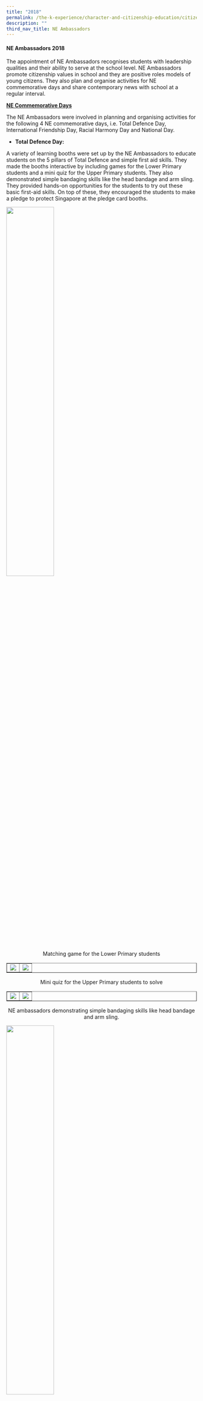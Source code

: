 ```yaml
---
title: "2018"
permalink: /the-k-experience/character-and-citizenship-education/citizenship-programmes/ne-ambassadors/2018/
description: ""
third_nav_title: NE Ambassadors
---
```

<h4><strong>NE Ambassadors 2018</strong></h4>
<p>The appointment of NE Ambassadors recognises students with leadership qualities and their ability to serve at the school level. NE Ambassadors promote citizenship values in school and they are positive roles models of young citizens. They also plan and organise activities for NE commemorative days and share contemporary news with school at a regular interval.</p>
<p><strong><u>NE Commemorative Days</u></strong></p>
<p>The NE Ambassadors were involved in planning and organising activities for the following 4 NE commemorative days, i.e. Total Defence Day, International Friendship Day, Racial Harmony Day and National Day.</p>
<ul>
<li><strong>Total Defence Day:</strong></li>
</ul>
<p>A variety of learning booths were set up by the NE Ambassadors to educate students on the 5 pillars of Total Defence and simple first aid skills. They made the booths interactive by including games for the Lower Primary students and a mini quiz for the Upper Primary students. They also demonstrated simple bandaging skills like the head bandage and arm sling. They provided hands-on opportunities for the students to try out these basic first-aid skills. On top of these, they encouraged the students to make a pledge to protect Singapore at the pledge card booths.</p>
<img style="width: 50%;" src="/images/ne1.jpg" />
<p style="text-align: center;">Matching game for the Lower Primary students</p>
<table style="border-collapse: collapse; width: 100%;" border="1">
<tbody>
<tr>
<td style="width: 50%;"><img src="/images/ne2.jpg"></td>
<td style="width: 50%;"><img src="/images/ne3.jpg"></td>
</tr>
</tbody>
</table>
<p style="text-align: center;">Mini quiz for the Upper Primary students to solve</p>

<table style="border-collapse: collapse; width: 100%;" border="1">
<tbody>
<tr>
<td style="width: 50%;"><img src="/images/ne4.jpg"></td>
<td style="width: 50%;"><img src="/images/ne5.jpg"></td>
</tr>
</tbody>
</table>
<p style="text-align: center;">NE ambassadors demonstrating simple bandaging skills like head bandage and arm sling.</p>
<img style="width: 50%;" src="/images/ne6.jpg" />
<p style="text-align: center;">Students learning about what goes inside a first-aid kit.</p>
<table style="border-collapse: collapse; width: 100%;" border="1">
<tbody>
<tr>
<td style="width: 50%;"><img src="/images/ne7.jpg"></td>
<td style="width: 50%;"><img src="/images/ne8.jpg"></td>
</tr>
</tbody>
</table>
<p style="text-align: center;">NE Ambassadors encouraging students to write their pledge to protect Singapore at the pledge card booth</p>
<ul>
<li><strong>International Friendship Day</strong></li>
</ul>
<p>The NE Ambassadors assisted the Kellock Parent Support Group who organised the IFD carnival for the students. They guided the students in participating in a series of exciting activities, unique to various countries. They took initiative to learn and familiarise themselves with the games and activities prior to the carnival.</p>
<table style="border-collapse: collapse; width: 100%;" border="1">
<tbody>
<tr>
<td style="width: 50%;"><img src="/images/ne9.jpg"></td>
<td style="width: 50%;"><img src="/images/ne10.jpg"></td>
</tr>
</tbody>
</table>
<p style="text-align: center;">NE Ambassadors assisting parents volunteers at the IFD carnival.</p>
<ul>
<li><strong>Racial Harmony Day</strong></li>
</ul>
<p>To educate the students on the games played by the different ethnic groups, the NE Ambassadors set up a wide range of game booths on Racial Harmony Day. The games included 5 stones, chapteh, pickup sticks, zero point, eraser game, Dog and Bone and card games like Old Maid and Snap. The NE Ambassadors patiently explained the rules of the games to the students who visited the booths. The students were all engaged and they enjoyed themselves while playing the various games.</p>
<img style="width: 50%;" src="/images/ne11.png" />
<p style="text-align: center;">NE Ambassadors teaching the students how to play 5 stones.</p>
<img style="width: 50%;" src="/images/ne12.jpg" />
<p style="text-align: center;">Students learning how to play Pickup Sticks.</p>
<table style="border-collapse: collapse; width: 100%;" border="1">
<tbody>
<tr>
<td style="width: 50%;"><img src="/images/ne13.jpg"></td>
<td style="width: 50%;"><img src="/images/ne14.jpg"></td>
</tr>
</tbody>
</table>
<p style="text-align: center;">NE Ambassadors guiding the students how to play Zero Point.</p>
<img style="width: 50%;" src="/images/ne15.jpg" />
<p style="text-align: center;">Students having a go at Chapteh.</p>
<img style="width: 50%;" src="/images/ne16.jpg" />
<p style="text-align: center;">An NE Ambassador explaining the game of Dog and Bone to a group of students.</p>
<ul>
<li><strong>National Day</strong></li>
</ul>
<p>Prior to National Day, the NE Ambassadors set up booths for students and teachers to write down gratitude messages for Singapore. They were enthusiastic and encouraged many students to write the reasons to why they were grateful towards Singapore. Being role models, they also set a good example by writing their messages of gratitude to Singapore.</p>
<table style="border-collapse: collapse; width: 100%;" border="1">
<tbody>
<tr>
<td style="width: 50%;"><img src="/images/ne17.jpg"></td>
<td style="width: 50%;"><img src="/images/ne18.jpg"></td>
</tr>
</tbody>
</table>
<p style="text-align: center;">NE Ambassadors encouraging the students to write messages of gratitude to Singapore.</p>
<table style="border-collapse: collapse; width: 100%;" border="1">
<tbody>
<tr>
<td style="width: 50%;"><img src="/images/ne19.jpg"></td>
<td style="width: 50%;"><img src="/images/ne20.jpg"></td>
</tr>
<tr>
<td style="width: 50%;"><img src="/images/ne21.jpg"></td>
<td style="width: 50%;"><img src="/images/ne22.jpg"></td>
</tr>
</tbody>
</table>
<p style="text-align: center;">Messages of gratitude from students and teachers.</p>
<img style="width: 50%;" src="/images/ne23.png" />
<p style="text-align: center;">The P6 NE Ambassadors with the completed gratitude boards</p>
<p><u><strong>Sharing of Contemporary News</strong></u></p>
<p>The NE Ambassadors were tasked to share on contemporary news to the school this year. They searched for relevant and age-appropriate topics to share. Apart from preparing the PowerPoint slides, they were also involved in the creation of videos which served as a tuning in for the topic. Although most of them had to step out of their comfort zone to perform in front of a camera, they took it in their stride and put in their best effort during the recordings. The sharing has been well-received by the students and teachers. The following are the topics on the contemporary news that have been shared thus far:</p>
<ul>
<li>Climate Change</li>
<li>Fake News</li>
<li>Road Safety</li>
<li>Fighting Diabetes</li>
<li>Cyberbullying</li>
</ul>
<table style="border-collapse: collapse; width: 100%;" border="1">
<tbody>
<tr>
<td style="width: 50%;"><img src="/images/ne24.jpg"></td>
<td style="width: 50%;"><img src="/images/ne25.jpg"></td>
</tr>
</tbody>
</table>
<p style="text-align: center;">Sharing on Climate Change</p>
<img style="width: 50%;" src="/images/ne26.png" />
<p style="text-align: center;">Sharing on Fake News</p>
<table style="border-collapse: collapse; width: 100%;" border="1">
<tbody>
<tr>
<td style="width: 50%;"><img src="/images/ne27.jpg"></td>
<td style="width: 50%;"><img src="/images/ne28.png"></td>
</tr>
</tbody>
</table>
<p style="text-align: center;">Sharing on Road Safety</p>
<img style="width: 50%;" src="/images/ne29.png" />
<p style="text-align: center;">Sharing on Fighting Diabetes</p>
<img style="width: 50%;" src="/images/ne30.png" />
<p style="text-align: center;">Sharing on Cyberbullying</p>
<p><u><strong>Leadership Camp in June</strong></u></p>
<p>During the June holidays, the NE Ambassadors together with other student leaders, participated in the annual leadership camp. They were involved in a series of activities during the camp.<br />In the morning, they attended a Public Speaking module led by one of our parent volunteers, Ms Maura Forgarty. The NE Ambassadors had the opportunity to be called upon to present on a given debate topic.</p>
<img style="width: 50%;" src="/images/ne31.jpg" />
<p style="text-align: center;">Public Speaking module led by one of our parent volunteers, Ms Maura Forgarty</p>
<table style="border-collapse: collapse; width: 100%;" border="1">
<tbody>
<tr>
<td style="width: 65%;"><img src="/images/ne32.jpg"></td>
<td style="width: 35%;"><img src="/images/ne33.jpg"></td>
</tr>
</tbody>
</table>
<p style="text-align: center;">A group of NE Ambassadors was called upon to present on a given debate topic.</p>
<p>Next, they took part in an Amazing Race led by the teachers in the Student Management department. The NE Ambassadors learnt to work with other student leaders as they were reorganised to be in different groups during the race.</p>
<table style="border-collapse: collapse; width: 100%;" border="1">
<tbody>
<tr>
<td style="width: 35%;"><img src="/images/ne34.png"></td>
<td style="width: 65%;"><img src="/images/ne35.jpg"></td>
</tr>
</tbody>
</table>
<p style="text-align: center;">Student leaders working together to form the tallest floating tower.</p>
<img style="width: 50%;" src="/images/ne36.png" />
<p style="text-align: center;">Student leaders working collaboratively remove a bucket of toxic waste from a pool of hot lava.</p>
<img style="width: 50%;" src="/images/ne37.jpg" />
<p style="text-align: center;">Student leaders listening attentively to the instructions given by Mrs Hannah Yuen.</p>
<p>The final segment of the camp was a workshop conducted by Acorn Training. The NE Ambassadors came together to brainstorm on some issues faced by the team. Thereafter, they came up with possible solutions and discussed on the ideal changes that they would like to see.</p>
<img style="width: 50%;" src="/images/ne38.jpg" />
<p style="text-align: center;">Brainstorming together</p>
<table style="border-collapse: collapse; width: 100%;" border="1">
<tbody>
<tr>
<td style="width: 50%;"><img src="/images/ne39.jpg"></td>
<td style="width: 50%;"><img src="/images/ne40.jpg"></td>
</tr>
</tbody>
</table>
<p style="text-align: center;">NE Ambassadors sharing on their work</p>
<p>The camp served as a useful platform for the NE Ambassadors to work not only with one another, but also with the other student leaders in the school.</p>
<p><strong><u>Trip to St Theresa&rsquo;s Convent</u></strong></p>
<p>In conjunction with the commemoration of Racial Harmony Day, the NE Ambassadors were invited to CHIJ St. Theresa&rsquo;s Convent to participate in their RHD programme. At STC, the NE Ambassadors were taken through activities in the following areas of Aesthetics education:</p>
<ul>
<li><strong>Bookmark Making</strong></li>
</ul>
<p>The NE Ambassadors were engaged in hands-on activities to create their own commemorative bookmarks for Racial Harmony Day.</p>
<table style="border-collapse: collapse; width: 100%;" border="1">
<tbody>
<tr>
<td style="width: 65%;"><img src="/images/ne41.jpg"></td>
<td style="width: 35%;"><img src="/images/ne42.jpg"></td>
</tr>
</tbody>
</table>
<ul>
<li><strong>Spices and Herbs Across Cultures</strong></li>
</ul>
<p>The NE Ambassadors discovered how the use of spices, condiments and herbs varies across the different cultures through a display of some of Singapore&rsquo;s favourite spices and herbs.</p>
<table style="border-collapse: collapse; width: 100%;" border="1">
<tbody>
<tr>
<td style="width: 50%;"><img src="/images/ne43.jpg"></td>
<td style="width: 50%;"><img src="/images/ne44.jpg"></td>
</tr>
</tbody>
</table>
<p style="text-align: center;">
Listening to the sharing by the STC’s students on the different uses of spices, condiments and herbs.</p>
<img style="width: 40%;" src="/images/ne45.jpg" />
<p style="text-align: center;">Smelling the spice in the test tube and trying to identify what it is.</p>
<ul>
<li><strong>Modern Batik</strong></li>
</ul>
<p>The NE Ambassadors were taken through a presentation of artworks done through the modern interpretation of traditional Batik art form.</p>
<img style="width: 40%;" src="/images/ne46.jpg" />
<p style="text-align: center;">An STC student sharing on the Batik art form.</p>
<table style="border-collapse: collapse; width: 100%;" border="1">
<tbody>
<tr>
<td style="width: 36%;"><img src="/images/ne47.jpg"></td>
<td style="width: 64%;"><img src="/images/ne48.jpg"></td>
</tr>
</tbody>
</table>
<p style="text-align: center;">NE Ambassadors adding in colours to their own Batik design.</p>
<img style="width: 40%;" src="/images/ne49.jpg" />
<p style="text-align: center;">NE Ambassadors trying out Batik designing</p>
<p>Through the learning journey to STC, the NE Ambassadors had the opportunity to experience the different cultures through arts, cuisine and design. They were also able to better understand and appreciate Singapore&rsquo; heritage.</p>